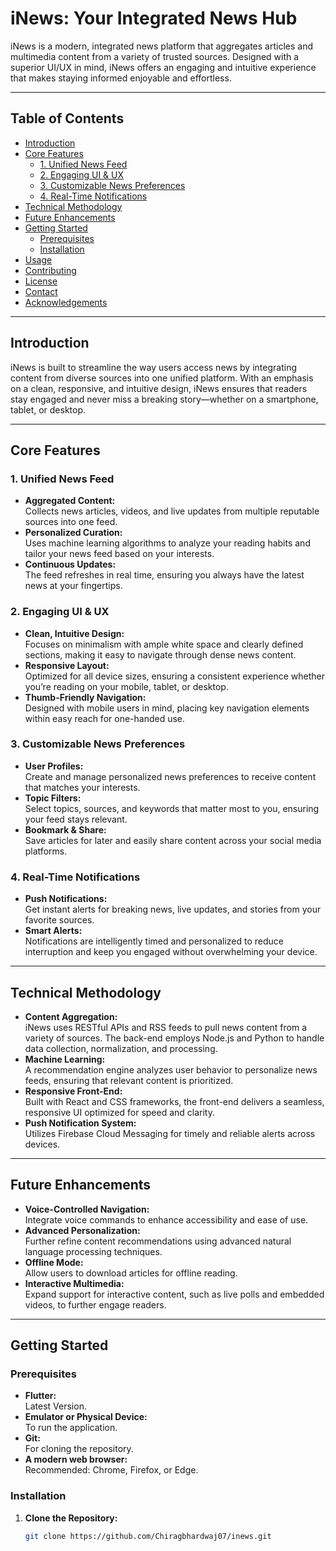 # iNews: Your Integrated News Hub

iNews is a modern, integrated news platform that aggregates articles and multimedia content from a variety of trusted sources. Designed with a superior UI/UX in mind, iNews offers an engaging and intuitive experience that makes staying informed enjoyable and effortless.

---

## Table of Contents

- [Introduction](#introduction)
- [Core Features](#core-features)
  - [1. Unified News Feed](#1-unified-news-feed)
  - [2. Engaging UI & UX](#2-engaging-ui--ux)
  - [3. Customizable News Preferences](#3-customizable-news-preferences)
  - [4. Real-Time Notifications](#4-real-time-notifications)
- [Technical Methodology](#technical-methodology)
- [Future Enhancements](#future-enhancements)
- [Getting Started](#getting-started)
  - [Prerequisites](#prerequisites)
  - [Installation](#installation)
- [Usage](#usage)
- [Contributing](#contributing)
- [License](#license)
- [Contact](#contact)
- [Acknowledgements](#acknowledgements)

---

## Introduction

iNews is built to streamline the way users access news by integrating content from diverse sources into one unified platform. With an emphasis on a clean, responsive, and intuitive design, iNews ensures that readers stay engaged and never miss a breaking story—whether on a smartphone, tablet, or desktop.

---

## Core Features

### 1. Unified News Feed

- **Aggregated Content:**  
  Collects news articles, videos, and live updates from multiple reputable sources into one feed.
- **Personalized Curation:**  
  Uses machine learning algorithms to analyze your reading habits and tailor your news feed based on your interests.
- **Continuous Updates:**  
  The feed refreshes in real time, ensuring you always have the latest news at your fingertips.

### 2. Engaging UI & UX

- **Clean, Intuitive Design:**  
  Focuses on minimalism with ample white space and clearly defined sections, making it easy to navigate through dense news content.
- **Responsive Layout:**  
  Optimized for all device sizes, ensuring a consistent experience whether you’re reading on your mobile, tablet, or desktop.
- **Thumb-Friendly Navigation:**  
  Designed with mobile users in mind, placing key navigation elements within easy reach for one-handed use.

### 3. Customizable News Preferences

- **User Profiles:**  
  Create and manage personalized news preferences to receive content that matches your interests.
- **Topic Filters:**  
  Select topics, sources, and keywords that matter most to you, ensuring your feed stays relevant.
- **Bookmark & Share:**  
  Save articles for later and easily share content across your social media platforms.

### 4. Real-Time Notifications

- **Push Notifications:**  
  Get instant alerts for breaking news, live updates, and stories from your favorite sources.
- **Smart Alerts:**  
  Notifications are intelligently timed and personalized to reduce interruption and keep you engaged without overwhelming your device.

---

## Technical Methodology

- **Content Aggregation:**  
  iNews uses RESTful APIs and RSS feeds to pull news content from a variety of sources. The back-end employs Node.js and Python to handle data collection, normalization, and processing.
- **Machine Learning:**  
  A recommendation engine analyzes user behavior to personalize news feeds, ensuring that relevant content is prioritized.
- **Responsive Front-End:**  
  Built with React and CSS frameworks, the front-end delivers a seamless, responsive UI optimized for speed and clarity.
- **Push Notification System:**  
  Utilizes Firebase Cloud Messaging for timely and reliable alerts across devices.

---

## Future Enhancements

- **Voice-Controlled Navigation:**  
  Integrate voice commands to enhance accessibility and ease of use.
- **Advanced Personalization:**  
  Further refine content recommendations using advanced natural language processing techniques.
- **Offline Mode:**  
  Allow users to download articles for offline reading.
- **Interactive Multimedia:**  
  Expand support for interactive content, such as live polls and embedded videos, to further engage readers.

---

## Getting Started

### Prerequisites

- **Flutter:**  
  Latest Version.
- **Emulator or Physical Device:**  
  To run the application.
- **Git:**  
  For cloning the repository.
- **A modern web browser:**  
  Recommended: Chrome, Firefox, or Edge.

### Installation

1. **Clone the Repository:**

   ```bash
   git clone https://github.com/Chiragbhardwaj07/inews.git
